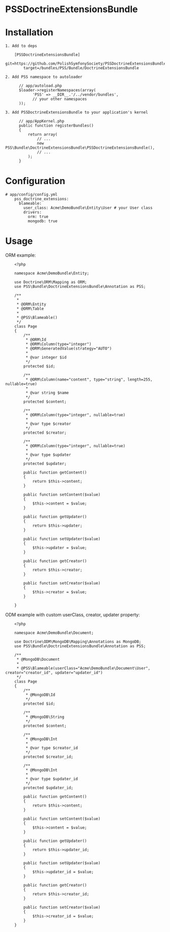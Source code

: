 PSSDoctrineExtensionsBundle
========================

Installation
============

    1. Add to deps
    
        [PSSDoctrineExtensionsBundle]
            git=https://github.com/PolishSymfonySociety/PSSDoctrineExtensionsBundle.git
            target=/bundles/PSS/Bundle/DoctrineExtensionsBundle

    2. Add PSS namespace to autoloader
    
          // app/autoload.php
          $loader->registerNamespaces(array(
                'PSS' => __DIR__.'/../vendor/bundles',
                // your other namespaces
          ));

    3. Add PSSDoctrineExtensionsBundle to your application's kernel

          // app/AppKernel.php
          public function registerBundles()
          {
              return array(
                  // ...
                  new PSS\Bundle\DoctrineExtensionsBundle\PSSDoctrineExtensionsBundle(),
                  // ...
              );
          }

Configuration
=============

    # app/config/config.yml
        pss_doctrine_extensions:
          blameable:
            user_class: Acme\DemoBundle\Entity\User # your User class
            drivers:
              orm: true
              mongodb: true


Usage
=============

ORM example:

        <?php

        namespace Acme\DemoBundle\Entity;

        use Doctrine\ORM\Mapping as ORM;
        use PSS\Bundle\DoctrineExtensionsBundle\Annotation as PSS;

        /**
         * 
         * @ORM\Entity
         * @ORM\Table
         * 
         * @PSS\Blameable()
         */
        class Page
        {
            /**
             * @ORM\Id
             * @ORM\Column(type="integer")
             * @ORM\GeneratedValue(strategy="AUTO")
             * 
             * @var integer $id
             */
            protected $id;

            /**
             * @ORM\Column(name="content", type="string", length=255, nullable=true)
             * 
             * @var string $name
             */
            protected $content;

            /**
             * @ORM\Column(type="integer", nullable=true)
             * 
             * @var type $creator
             */
            protected $creator;

            /**
             * @ORM\Column(type="integer", nullable=true)
             * 
             * @var type $updater
             */
            protected $updater;

            public function getContent()
            {
                return $this->content;
            }

            public function setContent($value)
            {
                $this->content = $value;
            }

            public function getUpdater()
            {
                return $this->updater;
            }

            public function setUpdater($value)
            {
                $this->updater = $value;
            }

            public function getCreator()
            {
                return $this->creator;
            }

            public function setCreator($value)
            {
                $this->creator = $value;
            }

        }


ODM example with custom userClass, creator, updater property:

        <?php

        namespace Acme\DemoBundle\Document;

        use Doctrine\ODM\MongoDB\Mapping\Annotations as MongoDB;
        use PSS\Bundle\DoctrineExtensionsBundle\Annotation as PSS;

        /**
         * @MongoDB\Document
         * 
         * @PSS\Blameable(userClass="Acme\DemoBundle\Document\User", creator="creator_id", updater="updater_id")
         */
        class Page
        {
            /**
             * @MongoDB\Id
             */
            protected $id;

            /**
             * @MongoDB\String
             */
            protected $content;

            /**
             * @MongoDB\Int
             * 
             * @var type $creator_id
             */
            protected $creator_id;

            /**
             * @MongoDB\Int
             * 
             * @var type $updater_id
             */
            protected $updater_id;

            public function getContent()
            {
                return $this->content;
            }

            public function setContent($value)
            {
                $this->content = $value;
            }

            public function getUpdater()
            {
                return $this->updater_id;
            }

            public function setUpdater($value)
            {
                $this->updater_id = $value;
            }

            public function getCreator()
            {
                return $this->creator_id;
            }

            public function setCreator($value)
            {
                $this->creator_id = $value;
            }
        }